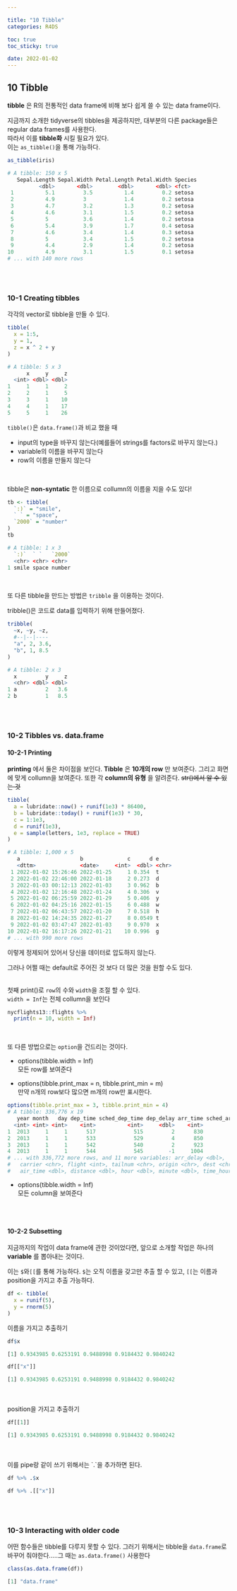 ```yaml
---

title: "10 Tibble"
categories: R4DS

toc: true
toc_sticky: true

date: 2022-01-02
---
```

## 10 Tibble

__tibble__ 은 R의 전통적인 data frame에 비해 보다 쉽게 쓸 수 있는 data frame이다.  

지금까지 소개한 tidyverse의 tibbles을 제공하지만, 대부분의 다른 package들은 regular data frames를 사용한다.   
따라서 이를 __tibble화__ 시킬 필요가 있다.  
이는 `as_tibble()`을 통해 가능하다. 

```r
as_tibble(iris)
```
```r
# A tibble: 150 x 5
   Sepal.Length Sepal.Width Petal.Length Petal.Width Species
          <dbl>       <dbl>        <dbl>       <dbl> <fct>
 1          5.1         3.5          1.4         0.2 setosa
 2          4.9         3            1.4         0.2 setosa
 3          4.7         3.2          1.3         0.2 setosa
 4          4.6         3.1          1.5         0.2 setosa
 5          5           3.6          1.4         0.2 setosa
 6          5.4         3.9          1.7         0.4 setosa
 7          4.6         3.4          1.4         0.3 setosa
 8          5           3.4          1.5         0.2 setosa 
 9          4.4         2.9          1.4         0.2 setosa
10          4.9         3.1          1.5         0.1 setosa
# ... with 140 more rows
```
<br>
<br>

### 10-1 Creating tibbles
각각의 vector로 tibble을 만들 수 있다.  
```r
tibble(
  x = 1:5, 
  y = 1, 
  z = x ^ 2 + y
)
```
```r
# A tibble: 5 x 3
      x     y     z
  <int> <dbl> <dbl>
1     1     1     2
2     2     1     5
3     3     1    10
4     4     1    17
5     5     1    26
```
`tibble()`은 `data.frame()`과 비교 했을 때 
- input의 type을 바꾸지 않는다(예를들어 strings를 factors로 바꾸지 않는다.)
- variable의 이름을 바꾸지 않는다
- row의 이름을 만들지 않는다
<br>

tibble은 __non-syntatic__ 한 이름으로 collumn의 이름을 지을 수도 있다!  
```r
tb <- tibble(
  `:)` = "smile", 
  ` ` = "space",
  `2000` = "number"
)
tb
```
```r
# A tibble: 1 x 3
  `:)`  ` `   `2000`
  <chr> <chr> <chr>
1 smile space number
```
<br>

또 다른 tibble을 만드는 방법은 `tribble` 을 이용하는 것이다.  

tribble()은 코드로 data를 입력하기 위해 만들어졌다.  

```r
tribble(
  ~x, ~y, ~z,
  #--|--|----
  "a", 2, 3.6,
  "b", 1, 8.5
)
```
```r
# A tibble: 2 x 3
  x         y     z
  <chr> <dbl> <dbl>
1 a         2   3.6
2 b         1   8.5
```
<br>
<br>

### 10-2 Tibbles vs. data.frame

#### 10-2-1 Printing
__printing__ 에서 둘은 차이점을 보인다. __Tibble__ 은 __10개의 row__ 만 보여준다.  그리고 화면에 맞게 collumn을 보여준다. 또한 각 __column의 유형__ 을 알려준다. ~~str()에서 알 수 있는 것~~

```r
tibble(
  a = lubridate::now() + runif(1e3) * 86400,
  b = lubridate::today() + runif(1e3) * 30,
  c = 1:1e3,
  d = runif(1e3),
  e = sample(letters, 1e3, replace = TRUE)
)
```
```r
# A tibble: 1,000 x 5
   a                   b              c      d e
   <dttm>              <date>     <int>  <dbl> <chr>
 1 2022-01-02 15:26:46 2022-01-25     1 0.354  t
 2 2022-01-02 22:46:00 2022-01-18     2 0.273  d
 3 2022-01-03 00:12:13 2022-01-03     3 0.962  b
 4 2022-01-02 12:16:48 2022-01-24     4 0.306  v
 5 2022-01-02 06:25:59 2022-01-29     5 0.406  y    
 6 2022-01-02 04:25:16 2022-01-15     6 0.488  w
 7 2022-01-02 06:43:57 2022-01-20     7 0.518  h
 8 2022-01-02 14:24:35 2022-01-27     8 0.0549 t
 9 2022-01-02 03:47:47 2022-01-03     9 0.970  x
10 2022-01-02 16:17:26 2022-01-21    10 0.996  g
# ... with 990 more rows
```
이렇게 정제되어 있어서 당신을 데이터로 압도하지 않는다.  

그러나 어쩔 때는 default로 주어진 것 보다 더 많은 것을 원할 수도 있다.  
<br>

첫째 print()로 `row`의 수와 `width`을 조절 할 수 있다.  
`width = Inf`는 전체 collumn을 보인다
```r
nycflights13::flights %>% 
  print(n = 10, width = Inf)
  ```
<br>

또 다른 방법으로는 `option`을 건드리는 것이다.  
- options(tibble.width = Inf)  
모든 row를 보여준다  


- options(tibble.print_max = n, tibble.print_min = m)  
만약 n개의 row보다 많으면 m개의 row만 표시한다.  
```r
options(tibble.print_max = 3, tibble.print_min = 4)
# A tibble: 336,776 x 19
   year month   day dep_time sched_dep_time dep_delay arr_time sched_arr_time
  <int> <int> <int>    <int>          <int>     <dbl>    <int>          <int>
1  2013     1     1      517            515         2      830            819
2  2013     1     1      533            529         4      850            830
3  2013     1     1      542            540         2      923            850
4  2013     1     1      544            545        -1     1004           1022
# ... with 336,772 more rows, and 11 more variables: arr_delay <dbl>,
#   carrier <chr>, flight <int>, tailnum <chr>, origin <chr>, dest <chr>,
#   air_time <dbl>, distance <dbl>, hour <dbl>, minute <dbl>, time_hour <dttm>
```


- options(tibble.width = Inf)  
모든 column을 보여준다  
<br>
<br>

#### 10-2-2 Subsetting
지금까지의 작업이 data frame에 관한 것이었다면, 앞으로 소개할 작업은 하나의 __variable__ 를 뽑아내는 것이다. 

이는  `$`와`[[`를 통해 가능하다.
`$`는 오직 이름을 갖고만 추출 할 수 있고, `[[`는 이름과 position을 가지고 추출 가능하다.  

```r
df <- tibble(
  x = runif(5),
  y = rnorm(5)
)
```

이름을 가지고 추출하기
```r
df$x
```
```r
[1] 0.9343985 0.6253191 0.9488998 0.9184432 0.9840242
```
```r
df[["x"]]
```
```r
[1] 0.9343985 0.6253191 0.9488998 0.9184432 0.9840242
```
<br>
<br>
position을 가지고 추출하기

```r
df[[1]]
```
```r
[1] 0.9343985 0.6253191 0.9488998 0.9184432 0.9840242
```
<br>
<br>
이를 pipe랑 같이 쓰기 위해서는 `.`을 추가하면 된다.  

```r
df %>% .$x
```
```r
df %>% .[["x"]]
```
<BR>
<br>

### 10-3  Interacting with older code
어떤 함수들은 tibble를 다루지 못할 수 있다. 그러기 위해서는 tibble을 `data.frame`로 바꾸어 줘야한다.....그 때는 `as.data.frame()` 사용한다

```r
class(as.data.frame(df))
```
```r
[1] "data.frame"
```

